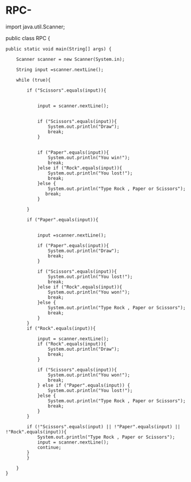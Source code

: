 # RPC-
import java.util.Scanner;

public class RPC {

    public static void main(String[] args) {

        Scanner scanner = new Scanner(System.in);

        String input =scanner.nextLine();

        while (true){

            if ("Scissors".equals(input)){


                input = scanner.nextLine();


                if ("Scissors".equals(input)){
                    System.out.println("Draw");
                    break;
                }


                if ("Paper".equals(input)){
                    System.out.println("You win!");
                    break;
                }else if ("Rock".equals(input)){
                    System.out.println("You lost!");
                    break;
                }else {
                    System.out.println("Type Rock , Paper or Scissors");
                   break;
                }

            }

            if ("Paper".equals(input)){


                input =scanner.nextLine();

                if ("Paper".equals(input)){
                    System.out.println("Draw");
                    break;
                }

                if ("Scissors".equals(input)){
                    System.out.println("You lost!");
                    break;
                }else if ("Rock".equals(input)){
                    System.out.println("You won!");
                    break;
                }else {
                    System.out.println("Type Rock , Paper or Scissors");
                    break;
                }
            }
            if ("Rock".equals(input)){

                input = scanner.nextLine();
                if ("Rock".equals(input)){
                    System.out.println("Draw");
                    break;
                }

                if ("Scissors".equals(input)){
                    System.out.println("You won!");
                    break;
                } else if ("Paper".equals(input)) {
                    System.out.println("You lost!");
                }else {
                    System.out.println("Type Rock , Paper or Scissors");
                    break;
                }
            }

            if (!"Scissors".equals(input) || !"Paper".equals(input) || !"Rock".equals(input)){
                System.out.println("Type Rock , Paper or Scissors");
                input = scanner.nextLine();
                continue;
            }
            }

        }
    }

